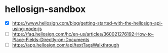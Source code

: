 # hellosign-sandbox
* [x] https://www.hellosign.com/blog/getting-started-with-the-hellosign-api-using-node-js
* [ ] https://faq.hellosign.com/hc/en-us/articles/360021276192-How-to-Place-Fields-Directly-on-Documents
* [ ] https://app.hellosign.com/api/textTagsWalkthrough